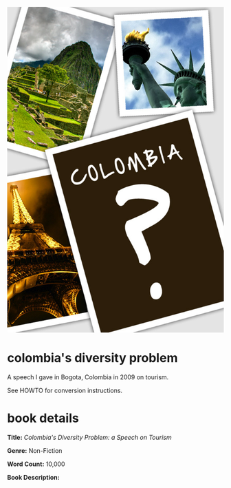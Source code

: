 ![Colombia's Diversity Problem: A Speech on Tourism](colombias-diversity-problem-cover.jpg)

colombia's diversity problem
============================

A speech I gave in Bogota, Colombia in 2009 on tourism.

See HOWTO for conversion instructions.


book details
============

**Title:** *Colombia's Diversity Problem: a Speech on Tourism*

**Genre:** Non-Fiction

**Word Count:** 10,000

**Book Description:**

